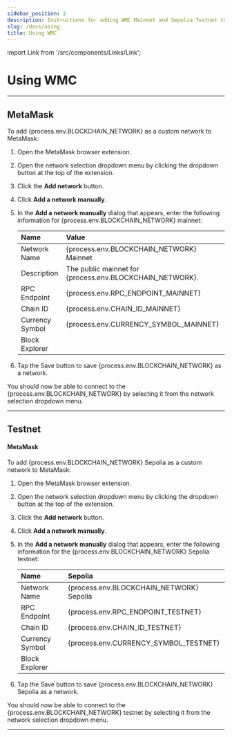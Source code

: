 ```yaml
---
sidebar_position: 2
description: Instructions for adding WMC Mainnet and Sepolia Testnet to MetaMask, including the necessary RPC details, Chain ID, and network settings for both networks.
slug: /docs/using
title: Using WMC
---
```


import Link from '/src/components/Links/Link';

# Using WMC 

---

## MetaMask

To add {process.env.BLOCKCHAIN_NETWORK} as a custom network to MetaMask:

1. Open the MetaMask browser extension.
2. Open the network selection dropdown menu by clicking the dropdown button at the top of the extension.
3. Click the **Add network** button.
4. Click **Add a network manually**.
5. In the **Add a network manually** dialog that appears, enter the following information for {process.env.BLOCKCHAIN_NETWORK} mainnet:

   | Name            | Value                                                        |
   | :-------------- | :----------------------------------------------------------- |
   | Network Name    | {process.env.BLOCKCHAIN_NETWORK} Mainnet                                                 |
   | Description     | The public mainnet for {process.env.BLOCKCHAIN_NETWORK}.                                 |
   | RPC Endpoint    | {process.env.RPC_ENDPOINT_MAINNET}         |
   | Chain ID        | {process.env.CHAIN_ID_MAINNET}                                                         |
   | Currency Symbol | {process.env.CURRENCY_SYMBOL_MAINNET}                                                          |
   | Block Explorer  | <Link url={process.env.BLOCK_EXPLORER_MAINNET} showUrl={true} />  |

6. Tap the Save button to save {process.env.BLOCKCHAIN_NETWORK} as a network.

You should now be able to connect to the {process.env.BLOCKCHAIN_NETWORK} by selecting it from the network selection dropdown menu.

---

## Testnet

#### MetaMask

To add {process.env.BLOCKCHAIN_NETWORK} Sepolia as a custom network to MetaMask:

1. Open the MetaMask browser extension.
2. Open the network selection dropdown menu by clicking the dropdown button at the top of the extension.
3. Click the **Add network** button.
4. Click **Add a network manually**.
5. In the **Add a network manually** dialog that appears, enter the following information for the {process.env.BLOCKCHAIN_NETWORK} Sepolia testnet:

   | Name            | Sepolia                                                                |
   | :-------------- | :--------------------------------------------------------------------- |
   | Network Name    | {process.env.BLOCKCHAIN_NETWORK} Sepolia                                                           |
   | RPC Endpoint    | {process.env.RPC_ENDPOINT_TESTNET}                   |
   | Chain ID        | {process.env.CHAIN_ID_TESTNET}                                                                  |
   | Currency Symbol | {process.env.CURRENCY_SYMBOL_TESTNET}                                                                    |
   | Block Explorer  | <Link url={process.env.BLOCK_EXPLORER_TESTNET} showUrl={true} /> |


6. Tap the Save button to save {process.env.BLOCKCHAIN_NETWORK} Sepolia as a network.

You should now be able to connect to the {process.env.BLOCKCHAIN_NETWORK} testnet by selecting it from the network selection dropdown menu.

---


